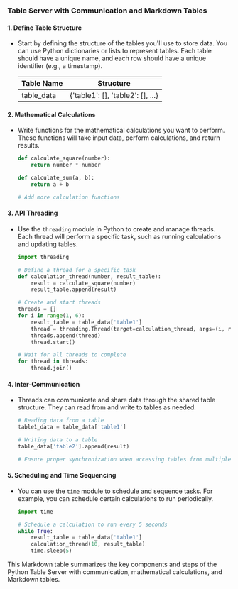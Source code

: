 ### Table Server with Communication and Markdown Tables

#### 1. Define Table Structure

- Start by defining the structure of the tables you'll use to store data. You can use Python dictionaries or lists to represent tables. Each table should have a unique name, and each row should have a unique identifier (e.g., a timestamp).

    | Table Name | Structure                             |
    |------------|---------------------------------------|
    | table_data | {'table1': [], 'table2': [], ...}     |

#### 2. Mathematical Calculations

- Write functions for the mathematical calculations you want to perform. These functions will take input data, perform calculations, and return results.

    ```python
    def calculate_square(number):
        return number * number

    def calculate_sum(a, b):
        return a + b

    # Add more calculation functions
    ```

#### 3. API Threading

- Use the `threading` module in Python to create and manage threads. Each thread will perform a specific task, such as running calculations and updating tables.

    ```python
    import threading

    # Define a thread for a specific task
    def calculation_thread(number, result_table):
        result = calculate_square(number)
        result_table.append(result)

    # Create and start threads
    threads = []
    for i in range(1, 6):
        result_table = table_data['table1']
        thread = threading.Thread(target=calculation_thread, args=(i, result_table))
        threads.append(thread)
        thread.start()

    # Wait for all threads to complete
    for thread in threads:
        thread.join()
    ```

#### 4. Inter-Communication

- Threads can communicate and share data through the shared table structure. They can read from and write to tables as needed.

    ```python
    # Reading data from a table
    table1_data = table_data['table1']

    # Writing data to a table
    table_data['table2'].append(result)

    # Ensure proper synchronization when accessing tables from multiple threads
    ```

#### 5. Scheduling and Time Sequencing

- You can use the `time` module to schedule and sequence tasks. For example, you can schedule certain calculations to run periodically.

    ```python
    import time

    # Schedule a calculation to run every 5 seconds
    while True:
        result_table = table_data['table1']
        calculation_thread(10, result_table)
        time.sleep(5)
    ```

This Markdown table summarizes the key components and steps of the Python Table Server with communication, mathematical calculations, and Markdown tables.
